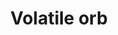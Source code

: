 ---
layout: item
title: Volatile orb
item-id: 24514
datatable: true
id: 24514
name: "Volatile orb"
members: true
lowalch: 1600000
highalch: 2400000
examine: "An ancient magical orb, corrupted by darkness."
monsters:
  - id: 9416
    name: "Phosani's Nightmare"
    members: true
    combat_level: 1024
    wiki_url: "https://oldschool.runescape.wiki/w/The_Nightmare"
    drops:
      - quantity: "1"
        rarity: 0.0005555555555555556
        drop_requirements: null
  - id: 9425
    name: "The Nightmare"
    members: true
    combat_level: 814
    wiki_url: "https://oldschool.runescape.wiki/w/The_Nightmare"
    drops:
      - quantity: "1"
        rarity: 0.0005555555555555556
        drop_requirements: null
---